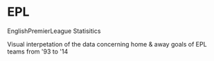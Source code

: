 EPL
===

EnglishPremierLeague Statisitics

Visual interpetation of the data concerning home & away goals of EPL teams from '93 to '14
